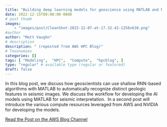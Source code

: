 ```yaml
---
title: "Building deep learning models for geoscience using MATLAB and NVIDIA GPUs on Amazon EC2 (Part 1 of 2)"
date: 2022-12-15T00:00:00-0800
# post thumb
images:
    - "images/post/CleanShot-2022-12-07-at-17.32.42-1258x630.png"
#author
author: "Matt Vaughn"
# description
description: " (reposted from AWS HPC Blog)"
# Taxonomies
categories: []
tags: [ "Modeling",  "HPC",  "Compute",  "hpcblog", ]
type: "regular" # available type (regular or featured)
draft: false
---
```


In this blog post, we discuss how geoscientists can use shallow RNN-based algorithms with MATLAB to automatically recognize distinct geologic features in seismic images. We discuss the workflow for developing the AI models using MATLAB for seismic interpretation.  In a second post will introduce the various compute resources leveraged from AWS and NVIDIA for developing the models.

<a href="https://aws.amazon.com/blogs/hpc/building-deep-learning-models-for-geoscience-using-matlab-and-nvidia-gpus-on-amazon-ec2-part-1-of-2/" class="btn btn-primary btn-lg active" role="button" aria-pressed="true" style="margin-top: 8px;">Read the Post on the AWS Blog Channel</a>